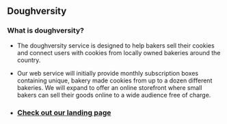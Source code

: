 ## Doughversity

### What is doughversity?
* The doughversity service is designed to help bakers sell their cookies and connect users with cookies from locally owned bakeries around the country.

* Our web service will initially provide monthly subscription boxes containing unique, bakery made cookies from up to a dozen different bakeries. We will expand to offer an online storefront where small bakers can sell their goods online to a wide audience free of charge.

* ### [Check out our landing page](http://the-monthly-cookie.herokuapp.com/)
